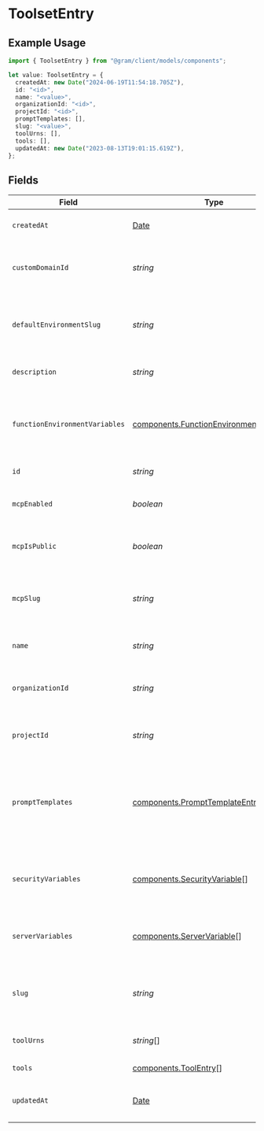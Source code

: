 # ToolsetEntry

## Example Usage

```typescript
import { ToolsetEntry } from "@gram/client/models/components";

let value: ToolsetEntry = {
  createdAt: new Date("2024-06-19T11:54:18.705Z"),
  id: "<id>",
  name: "<value>",
  organizationId: "<id>",
  projectId: "<id>",
  promptTemplates: [],
  slug: "<value>",
  toolUrns: [],
  tools: [],
  updatedAt: new Date("2023-08-13T19:01:15.619Z"),
};
```

## Fields

| Field                                                                                              | Type                                                                                               | Required                                                                                           | Description                                                                                        |
| -------------------------------------------------------------------------------------------------- | -------------------------------------------------------------------------------------------------- | -------------------------------------------------------------------------------------------------- | -------------------------------------------------------------------------------------------------- |
| `createdAt`                                                                                        | [Date](https://developer.mozilla.org/en-US/docs/Web/JavaScript/Reference/Global_Objects/Date)      | :heavy_check_mark:                                                                                 | When the toolset was created.                                                                      |
| `customDomainId`                                                                                   | *string*                                                                                           | :heavy_minus_sign:                                                                                 | The ID of the custom domain to use for the toolset                                                 |
| `defaultEnvironmentSlug`                                                                           | *string*                                                                                           | :heavy_minus_sign:                                                                                 | A short url-friendly label that uniquely identifies a resource.                                    |
| `description`                                                                                      | *string*                                                                                           | :heavy_minus_sign:                                                                                 | Description of the toolset                                                                         |
| `functionEnvironmentVariables`                                                                     | [components.FunctionEnvironmentVariable](../../models/components/functionenvironmentvariable.md)[] | :heavy_minus_sign:                                                                                 | The function environment variables that are relevant to the toolset                                |
| `id`                                                                                               | *string*                                                                                           | :heavy_check_mark:                                                                                 | The ID of the toolset                                                                              |
| `mcpEnabled`                                                                                       | *boolean*                                                                                          | :heavy_minus_sign:                                                                                 | Whether the toolset is enabled for MCP                                                             |
| `mcpIsPublic`                                                                                      | *boolean*                                                                                          | :heavy_minus_sign:                                                                                 | Whether the toolset is public in MCP                                                               |
| `mcpSlug`                                                                                          | *string*                                                                                           | :heavy_minus_sign:                                                                                 | A short url-friendly label that uniquely identifies a resource.                                    |
| `name`                                                                                             | *string*                                                                                           | :heavy_check_mark:                                                                                 | The name of the toolset                                                                            |
| `organizationId`                                                                                   | *string*                                                                                           | :heavy_check_mark:                                                                                 | The organization ID this toolset belongs to                                                        |
| `projectId`                                                                                        | *string*                                                                                           | :heavy_check_mark:                                                                                 | The project ID this toolset belongs to                                                             |
| `promptTemplates`                                                                                  | [components.PromptTemplateEntry](../../models/components/prompttemplateentry.md)[]                 | :heavy_check_mark:                                                                                 | The prompt templates in this toolset -- Note: these are actual prompts, as in MCP prompts          |
| `securityVariables`                                                                                | [components.SecurityVariable](../../models/components/securityvariable.md)[]                       | :heavy_minus_sign:                                                                                 | The security variables that are relevant to the toolset                                            |
| `serverVariables`                                                                                  | [components.ServerVariable](../../models/components/servervariable.md)[]                           | :heavy_minus_sign:                                                                                 | The server variables that are relevant to the toolset                                              |
| `slug`                                                                                             | *string*                                                                                           | :heavy_check_mark:                                                                                 | A short url-friendly label that uniquely identifies a resource.                                    |
| `toolUrns`                                                                                         | *string*[]                                                                                         | :heavy_check_mark:                                                                                 | The tool URNs in this toolset                                                                      |
| `tools`                                                                                            | [components.ToolEntry](../../models/components/toolentry.md)[]                                     | :heavy_check_mark:                                                                                 | The tools in this toolset                                                                          |
| `updatedAt`                                                                                        | [Date](https://developer.mozilla.org/en-US/docs/Web/JavaScript/Reference/Global_Objects/Date)      | :heavy_check_mark:                                                                                 | When the toolset was last updated.                                                                 |